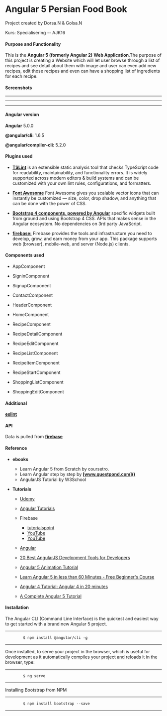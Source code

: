 # Angular 5 Persian Food Book
Project created by Dorsa.N & Golsa.N

Kurs: Specialisering -- AJK16

#### Purpose and Functionality

This is the **Angular 5 (formerly Angular 2)**  **Web Application**.The purpose of this project is creating a Website which will let user browse through a list of recipes and see detail about them with image and user can even add new recipes, edit those recipes and even can have a shopping list of ingredients for each recipe.


#### Screenshots
******
******
******



#### Angular version

**Angular**   5.0.0

**@angular/cli:**  1.6.5

**@angular/compiler-cli:** 5.2.0


#### Plugins used

- [**TSLint**](https://palantir.github.io/tslint/)
 is an extensible static analysis tool that checks TypeScript code for readability, maintainability, and functionality errors. It is widely supported across modern editors & build systems and can be customized with your own lint rules, configurations, and formatters.

-  [**Font Awesome**](https://github.com/angular/angular-cli/blob/master/docs/documentation/stories/include-font-awesome.md)
Font Awesome gives you scalable vector icons that can instantly be customized — size, color, drop shadow, and anything that can be done with the power of CSS.




 -  [**Bootstrap 4 components, powered by Angular**](https://ng-bootstrap.github.io/#/home)
  specific widgets built from ground and using Bootstrap 4 CSS. APIs that makes sense in the Angular ecosystem. No dependencies on 3rd party JavaScript.


- [**firebase:**](https://www.npmjs.com/package/firebase) Firebase provides the tools and infrastructure you need to develop, grow, and earn money from your app. This package supports web (browser), mobile-web, and server (Node.js) clients.




#### Components used

- AppComponent

- SigninComponent

- SignupComponent

- ContactComponent

- HeaderComponent

- HomeComponent

- RecipeComponent

- RecipeDetailComponent

- RecipeEditComponent

- RecipeListComponent

- RecipeItemComponent

- RecipeStartComponent

- ShoppingListComponent

- ShoppingEditComponent




#### Additional
**[eslint](https://www.npmjs.com/package/eslint)**



#### API

Data is pulled from **[firebase]()**


#### Reference


- **ebooks**
	- Learn Angular 5 from Scratch by coursetro. 
	- Learn Angular step by step by **[www.questpond.com]()**
	- AngularJS Tutorial by W3School


- **Tutorials**
	- [Udemy](https://www.udemy.com/)
	- [Angular Tutorials](https://angular.io/tutorial)
	- Firebase
		- [tutorialspoint](https://www.tutorialspoint.com/firebase/)
		- [YouTube](https://www.youtube.com/watch?v=F6UWb9FNnj4)
		- [YouTube](https://www.youtube.com/watch?v=noB98K6A0TY)

	- [Angular](https://www.youtube.com/channel/UCbn1OgGei-DV7aSRo_HaAiw)
	- [20 Best AngularJS Development Tools for Developers](https://medium.com/front-end-hacking/20-best-angularjs-development-tools-for-developers-ca7e65e4af79)
	- [Angular 5 Animation Tutorial](https://coursetro.com/posts/code/109/Angular-5-Animation-Tutorial)
	- [Learn Angular 5 in less than 60 Minutes - Free Beginner's Course](https://www.youtube.com/watch?v=oa9cnWTpqP8)
	- [Angular 4 Tutorial: Angular 4 in 20 minutes](https://programmingwithmosh.com/angular/angular-4-tutorial/)
	- [A Complete Angular 5 Tutorial](https://angularbytes.witspry.com/2017/10/a-complete-angular-5-tutorial.html)


#### Installation

The Angular CLI (Command Line Interface) is the quickest and easiest way to get started with a brand new Angular 5 project.
***
			$ npm install @angular/cli -g
***
Once installed, to serve your project in the browser, which is useful for development as it automatically compiles your project and reloads it in the browser, type:
***
			$ ng serve
***
Installing Bootstrap from NPM
***
			$ npm install bootstrap --save
***




